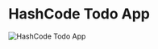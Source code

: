 # HashCode Todo App

![HashCode Todo App](https://github.com/bruxx-6243/crud-app/assets/81830567/582c533a-8d1c-4a27-8e23-eae5184f8ab9)

